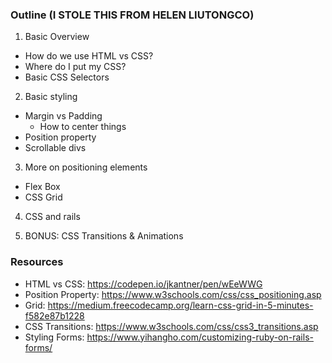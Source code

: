 ### Outline (I STOLE THIS FROM HELEN LIUTONGCO)

1) Basic Overview
  * How do we use HTML vs CSS?  
  * Where do I put my CSS?
  * Basic CSS Selectors

2) Basic styling
  * Margin vs Padding
    * How to center things 
  * Position property
  * Scrollable divs

3) More on positioning elements
  * Flex Box
  * CSS Grid

4) CSS and rails

5) BONUS: CSS Transitions & Animations

### Resources

  * HTML vs CSS: https://codepen.io/jkantner/pen/wEeWWG
  * Position Property: https://www.w3schools.com/css/css_positioning.asp
  * Grid: https://medium.freecodecamp.org/learn-css-grid-in-5-minutes-f582e87b1228
  * CSS Transitions: https://www.w3schools.com/css/css3_transitions.asp
  * Styling Forms: https://www.yihangho.com/customizing-ruby-on-rails-forms/
